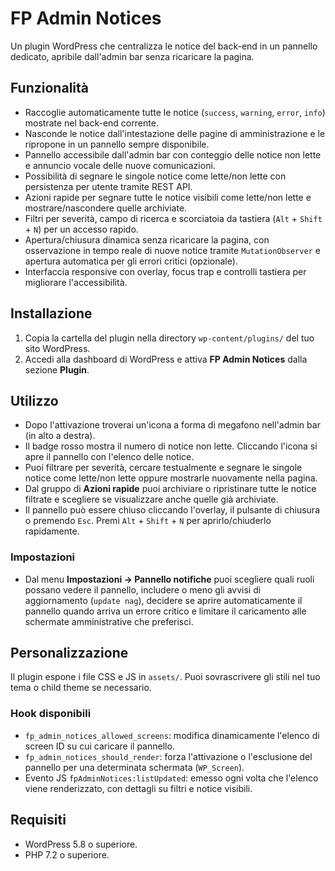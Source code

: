 # FP Admin Notices

Un plugin WordPress che centralizza le notice del back-end in un pannello dedicato, apribile dall'admin bar senza ricaricare la pagina.

## Funzionalità

- Raccoglie automaticamente tutte le notice (`success`, `warning`, `error`, `info`) mostrate nel back-end corrente.
- Nasconde le notice dall'intestazione delle pagine di amministrazione e le ripropone in un pannello sempre disponibile.
- Pannello accessibile dall'admin bar con conteggio delle notice non lette e annuncio vocale delle nuove comunicazioni.
- Possibilità di segnare le singole notice come lette/non lette con persistenza per utente tramite REST API.
- Azioni rapide per segnare tutte le notice visibili come lette/non lette e mostrare/nascondere quelle archiviate.
- Filtri per severità, campo di ricerca e scorciatoia da tastiera (`Alt` + `Shift` + `N`) per un accesso rapido.
- Apertura/chiusura dinamica senza ricaricare la pagina, con osservazione in tempo reale di nuove notice tramite `MutationObserver` e apertura automatica per gli errori critici (opzionale).
- Interfaccia responsive con overlay, focus trap e controlli tastiera per migliorare l'accessibilità.

## Installazione

1. Copia la cartella del plugin nella directory `wp-content/plugins/` del tuo sito WordPress.
2. Accedi alla dashboard di WordPress e attiva **FP Admin Notices** dalla sezione **Plugin**.

## Utilizzo

- Dopo l'attivazione troverai un'icona a forma di megafono nell'admin bar (in alto a destra).
- Il badge rosso mostra il numero di notice non lette. Cliccando l'icona si apre il pannello con l'elenco delle notice.
- Puoi filtrare per severità, cercare testualmente e segnare le singole notice come lette/non lette oppure mostrarle nuovamente nella pagina.
- Dal gruppo di **Azioni rapide** puoi archiviare o ripristinare tutte le notice filtrate e scegliere se visualizzare anche quelle già archiviate.
- Il pannello può essere chiuso cliccando l'overlay, il pulsante di chiusura o premendo `Esc`. Premi `Alt` + `Shift` + `N` per aprirlo/chiuderlo rapidamente.

### Impostazioni

- Dal menu **Impostazioni → Pannello notifiche** puoi scegliere quali ruoli possano vedere il pannello, includere o meno gli avvisi di aggiornamento (`update nag`), decidere se aprire automaticamente il pannello quando arriva un errore critico e limitare il caricamento alle schermate amministrative che preferisci.

## Personalizzazione

Il plugin espone i file CSS e JS in `assets/`. Puoi sovrascrivere gli stili nel tuo tema o child theme se necessario.

### Hook disponibili

- `fp_admin_notices_allowed_screens`: modifica dinamicamente l'elenco di screen ID su cui caricare il pannello.
- `fp_admin_notices_should_render`: forza l'attivazione o l'esclusione del pannello per una determinata schermata (`WP_Screen`).
- Evento JS `fpAdminNotices:listUpdated`: emesso ogni volta che l'elenco viene renderizzato, con dettagli su filtri e notice visibili.

## Requisiti

- WordPress 5.8 o superiore.
- PHP 7.2 o superiore.
